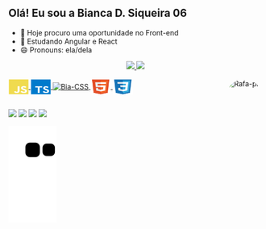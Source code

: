 ## Olá! Eu sou a Bianca D. Siqueira 06

- 🔭 Hoje procuro uma oportunidade no Front-end
- 🌱 Estudando Angular e React
- 😄 Pronouns: ela/dela

<div align="center">
  <a href="https://github.com/biancads06">
  <img height="42%" src="https://github-readme-stats.vercel.app/api?username=biancads06&show_icons=true&theme=dracula&include_all_commits=true&count_private=true"/>
  <img height="50%" src="https://github-readme-stats.vercel.app/api/top-langs/?username=biancads06&layout=compact&langs_count=7&theme=dracula"/>
</div>
  
 <div style="display: inline_block"><br>
   <img align="center" alt="Bia-Js" height="30" width="40" src="https://raw.githubusercontent.com/devicons/devicon/master/icons/javascript/javascript-plain.svg">
   <img align="center" alt="Bia-Ts" height="30" width="40" src="https://raw.githubusercontent.com/devicons/devicon/master/icons/typescript/typescript-plain.svg">
   <img align="center" alt="Bia-CSS" height="30" width="40" src="https://cdn.jsdelivr.net/gh/devicons/devicon/icons/angularjs/angularjs-original.svg" />     
   <img align="center" alt="Bia-HTML" height="30" width="40" src="https://raw.githubusercontent.com/devicons/devicon/master/icons/html5/html5-original.svg">
   <img align="center" alt="Bia-CSS" height="30" width="40" src="https://raw.githubusercontent.com/devicons/devicon/master/icons/css3/css3-original.svg">
    <img align="right" alt="Rafa-pic" height="150" style="border-radius:50px;" src="https://www.criarbanner.com.br/criargifs/a/1ab15591b9c73c1b4268d68a0cbaabb9.gif"
   
</div>
  
##
  
  <div>
    <a href="https://www.instagram.com/_biia_dias/" target="_blank"><img src="https://img.shields.io/badge/-Instagram-%23E4405F?style=for-the-badge&logo=instagram&logoColor=white" target="_blank"></a>
 <a href="https://discord.com/channels/@me" target="_blank"><img src="https://img.shields.io/badge/Discord-7289DA?style=for-the-badge&logo=discord&logoColor=white" target="_blank"></a> 
  <a href = "diasbianca208@gmail.com"><img src="https://img.shields.io/badge/-Gmail-%23333?style=for-the-badge&logo=gmail&logoColor=white" target="_blank"></a>
  <a href="https://www.linkedin.com/in/bianca-dias-372a321a2/" target="_blank"><img src="https://img.shields.io/badge/-LinkedIn-%230077B5?style=for-the-badge&logo=linkedin&logoColor=white" target="_blank"></a> 
    
   ![Snake animation](https://github.com/BiancaDS06/BiancaDS06/blob/output/github-contribution-grid-snake.svg)
  </div>
